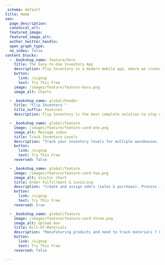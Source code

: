 ```yaml
---
_schema: default
title: Home
seo:
  page_description:
  canonical_url:
  featured_image:
  featured_image_alt:
  author_twitter_handle:
  open_graph_type:
  no_index: false
content_blocks:
  - _bookshop_name: feature/hero
    title: The Easy-to-Use Inventory App
    description: Flip Inventory is a modern mobile app, where we create a seamless Inventory management experience for small businesses.
    button:
      link: /signup
      text: Try This Free
    image: /images/feature/feature-hero.png
    image_alt: Charts

  - _bookshop_name: global/header
    title: "Flip Inventory "
    title_suffix: Features
    description: Flip Inventory is the most complete solution to stay on top of your inventory, manage orders and partners. Drive greater visibility into your business.

  - _bookshop_name: global/feature
    image: /images/feature/feature-card-one.png
    image_alt: Message inbox
    title: Track Inventory Levels
    description: "Track your inventory levels for multiple warehouses. Get alerted when an item reaches minimum levels. Easily adjust your actual count."
    button:
      link: /signup
      text: Try This Free
    reversed: false

  - _bookshop_name: global/feature
    image: /images/feature/feature-card-two.png
    image_alt: Visitor chart
    title: Order Fulfillment & invoicing
    description: "Create and assign oders (sales & purchase). Process item by item. When completed, we will automatically update items quantities for you."
    button:
      link: /signup
      text: Try This Free
    reversed: true

  - _bookshop_name: global/feature
    image: /images/feature/feature-card-three.png
    image_alt: Upload box
    title: Bill-Of-Materials
    description: "Manufaturing products and need to track materials ? Flip got you covered. Just create the product and link all its materials and quantities required."
    button:
      link: /signup
      text: Try This Free
    reversed: false

---
```

